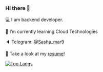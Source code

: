 ### Hi there 👋
💻 I am backend developer.

🌱 I’m currently learning Cloud Technologies

🔈 Telegram: [@Sasha_mar9](https://t.me/Sasha_mar9)

🍰 Take a look at my [resume](https://www.canva.com/design/DAEkviIhJeo/Fbj7dPkmQd7jHjG_Kgi0hw/view?utm_content=DAEkviIhJeo&utm_campaign=designshare&utm_medium=link2&utm_source=sharebutton)!


[![Top Langs](https://github-readme-stats.vercel.app/api/top-langs/?username=pichkasik)](https://github.com/anuraghazra/github-readme-stats)



<!--
**pichkasik/pichkasik** is a ✨ _special_ ✨ repository because its `README.md` (this file) appears on your GitHub profile.

Here are some ideas to get you started:

- 🔭 I’m currently working on ...
- 🌱 I’m currently learning ...
- 👯 I’m looking to collaborate on ...
- 🤔 I’m looking for help with ...
- 💬 Ask me about ...
- 📫 How to reach me: ...
- 😄 Pronouns: ...
- ⚡ Fun fact: ...
-->
